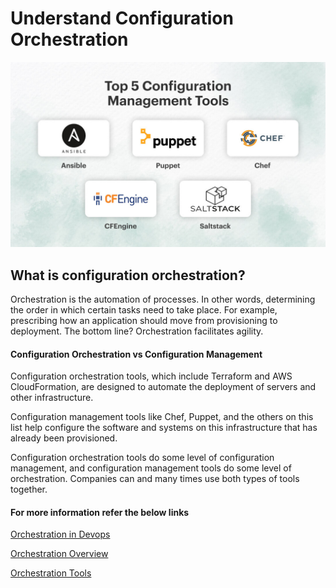 # Understand Configuration Orchestration

![](Images/conf.png)

## What is configuration orchestration?
Orchestration is the automation of processes. In other words, determining the order in which certain tasks need to take place. For example, prescribing how an application should move from provisioning to deployment. The bottom line? Orchestration facilitates agility.

#### Configuration Orchestration vs Configuration Management

Configuration orchestration tools, which include Terraform and AWS CloudFormation, are designed to automate the deployment of servers and other infrastructure. 

Configuration management tools like Chef, Puppet, and the others on this list help configure the software and systems on this infrastructure that has already been provisioned.

Configuration orchestration tools do some level of configuration management, and configuration management tools do some level of orchestration. Companies can and many times use both types of tools together. 

#### For more information refer the below links 

[Orchestration in Devops](https://katalon.com/resources-center/blog/devops-orchestration-investment)

[Orchestration Overview ](https://www.opsera.io/blog/devops-orchestration)

[Orchestration Tools ](https://testsigma.com/blog/devops-orchestration-tools/)